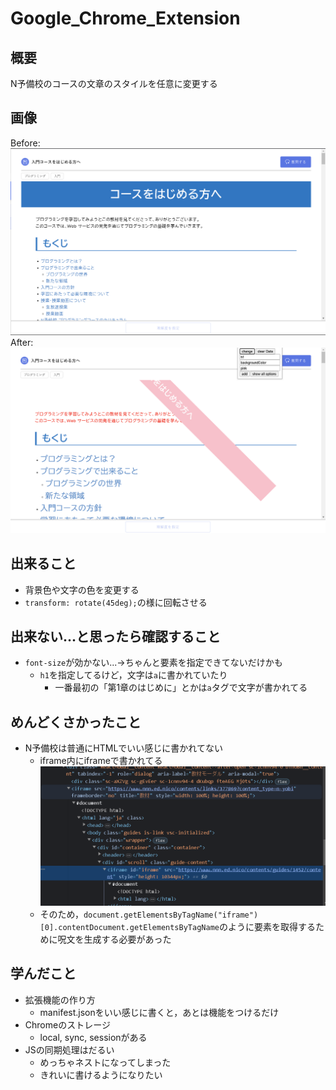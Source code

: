 # Google_Chrome_Extension

## 概要
N予備校のコースの文章のスタイルを任意に変更する

## 画像
Before: ![](img/2023-06-10-23-43-21.png)
After: ![](img/2023-06-10-23-52-40.png)

## 出来ること
- 背景色や文字の色を変更する
- ```transform: rotate(45deg);```の様に回転させる

## 出来ない...と思ったら確認すること
- ```font-size```が効かない...→ちゃんと要素を指定できてないだけかも
  - ```h1```を指定してるけど，文字は```a```に書かれていたり
    - 一番最初の「第1章のはじめに」とかは```a```タグで文字が書かれてる

## めんどくさかったこと
- N予備校は普通にHTMLでいい感じに書かれてない
  - iframe内にiframeで書かれてる![](img/2023-06-10-23-46-04.png)
  - そのため，```document.getElementsByTagName("iframe")[0].contentDocument.getElementsByTagName```のように要素を取得するために呪文を生成する必要があった
  
## 学んだこと
- 拡張機能の作り方
  - manifest.jsonをいい感じに書くと，あとは機能をつけるだけ
- Chromeのストレージ
  - local, sync, sessionがある
- JSの同期処理はだるい
  - めっちゃネストになってしまった
  - きれいに書けるようになりたい
